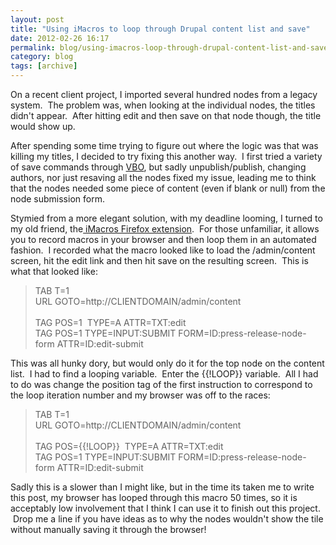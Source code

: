 ```yaml
---
layout: post
title: "Using iMacros to loop through Drupal content list and save"
date: 2012-02-26 16:17
permalink: blog/using-imacros-loop-through-drupal-content-list-and-save
category: blog
tags: [archive]
---
```

<p>On a recent client project, I imported several hundred nodes from a legacy system. &nbsp;The problem was, when looking at the individual nodes, the titles didn&#39;t appear. &nbsp;After hitting edit and then save on that node though, the title would show up.</p><p>After spending some time trying to figure out where the logic was that was killing my titles, I decided to try fixing this another way. &nbsp;I first tried a variety of save commands through <a href="http://drupal.org/project/views_bulk_operations">VBO</a>, but sadly unpublish/publish, changing authors, nor just resaving all the nodes fixed my issue, leading me to think that the nodes needed some piece of content (even if blank or null) from the node submission form. &nbsp;</p><p>Stymied from a more elegant solution, with my deadline looming, I turned to my old friend, the<a href="https://addons.mozilla.org/en-US/firefox/addon/imacros-for-firefox/"> iMacros Firefox extension</a>. &nbsp;For those unfamiliar, it allows you to record macros in your browser and then loop them in an automated fashion. &nbsp;I recorded what the macro looked like to load the /admin/content screen, hit the edit link and then hit save on the resulting screen. &nbsp;This is what that looked like:</p><blockquote><div>TAB T=1</div><div>URL GOTO=http://CLIENTDOMAIN/admin/content<br />&nbsp;</div><div>TAG POS=1 &nbsp;TYPE=A ATTR=TXT:edit</div><div>TAG POS=1 TYPE=INPUT:SUBMIT FORM=ID:press-release-node-form ATTR=ID:edit-submit</div></blockquote><div>This was all hunky dory, but would only do it for the top node on the content list. &nbsp;I had to find a looping variable. &nbsp;Enter the {{!LOOP}} variable. &nbsp;All I had to do was change the position tag of the first instruction to correspond to the loop iteration number and my browser was off to the races:</div><div><blockquote><div>TAB T=1</div><div>URL GOTO=http://CLIENTDOMAIN/admin/content</div><div>&nbsp;</div><div>TAG POS={{!LOOP}} &nbsp;TYPE=A ATTR=TXT:edit</div><div>TAG POS=1 TYPE=INPUT:SUBMIT FORM=ID:press-release-node-form ATTR=ID:edit-submit</div></blockquote></div><div>Sadly this is a slower than I might like, but in the time its taken me to write this post, my browser has looped through this macro 50 times, so it is acceptably low involvement that I think I can use it to finish out this project. &nbsp;Drop me a line if you have ideas as to why the nodes wouldn&#39;t show the tile without manually saving it through the browser!</div>